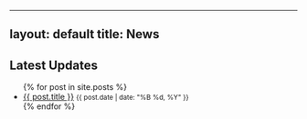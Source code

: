 
---
layout: default
title: News
---

<h2>Latest Updates</h2>
<ul>
  {% for post in site.posts %}
    <li>
      <a href="{{ post.url }}">{{ post.title }}</a> <small>{{ post.date | date: "%B %d, %Y" }}</small>
    </li>
  {% endfor %}
</ul>
